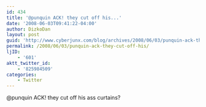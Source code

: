 ```yaml
---
id: 434
title: '@punquin ACK! they cut off his...'
date: '2008-06-03T09:41:22-04:00'
author: DizkoDan
layout: post
guid: 'http://www.cyberjunx.com/blog/archives/2008/06/03/punquin-ack-they-cut-off-his/'
permalink: /2008/06/03/punquin-ack-they-cut-off-his/
ljID:
    - '601'
aktt_twitter_id:
    - '825984509'
categories:
    - Twitter
---
```


@punquin ACK! they cut off his ass curtains?